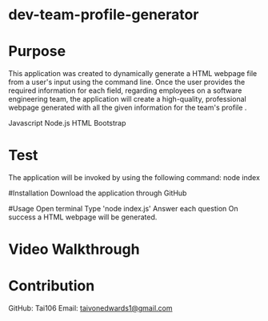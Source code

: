 # dev-team-profile-generator

# Purpose
This application was created to dynamically generate a HTML webpage file from a user's input using the command line. Once the user provides the required information for each field, regarding employees on a software engineering team, the application will create a high-quality, professional webpage generated with all the given information for the team's profile .

Javascript
Node.js
HTML
Bootstrap

# Test
The application will be invoked by using the following command:
node index

#Installation
Download the application through GitHub 

#Usage
Open terminal
Type 'node index.js'
Answer each question
On success a HTML webpage will be generated.

# Video Walkthrough


# Contribution
GitHub: Tai106
Email: taivonedwards1@gmail.com
